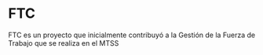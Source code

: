 # FTC
FTC es un proyecto que inicialmente contribuyó a la Gestión de la Fuerza de Trabajo que se realiza en el MTSS
